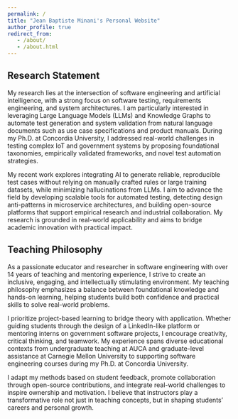 ```yaml
---
permalink: /
title: "Jean Baptiste Minani's Personal Website"
author_profile: true
redirect_from:
   - /about/
   - /about.html
---
```

## Research Statement
My research lies at the intersection of software engineering and artificial intelligence, with a strong focus on software testing, requirements engineering, and system architectures. I am particularly interested in leveraging Large Language Models (LLMs) and Knowledge Graphs to automate test generation and system validation from natural language documents such as use case specifications and product manuals. During my Ph.D. at Concordia University, I addressed real-world challenges in testing complex IoT and government systems by proposing foundational taxonomies, empirically validated frameworks, and novel test automation strategies. 

My recent work explores integrating AI to generate reliable, reproducible test cases without relying on manually crafted rules or large training datasets, while minimizing hallucinations from LLMs. I aim to advance the field by developing scalable tools for automated testing, detecting design anti-patterns in microservice architectures, and building open-source platforms that support empirical research and industrial collaboration. My research is grounded in real-world applicability and aims to bridge academic innovation with practical impact.

## Teaching Philosophy
As a passionate educator and researcher in software engineering with over 14 years of teaching and mentoring experience, I strive to create an inclusive, engaging, and intellectually stimulating environment. My teaching philosophy emphasizes a balance between foundational knowledge and hands-on learning, helping students build both confidence and practical skills to solve real-world problems.

I prioritize project-based learning to bridge theory with application. Whether guiding students through the design of a LinkedIn-like platform or mentoring interns on government software projects, I encourage creativity, critical thinking, and teamwork. My experience spans diverse educational contexts from undergraduate teaching at AUCA and graduate-level assistance at Carnegie Mellon University to supporting software engineering courses during my Ph.D. at Concordia University.

I adapt my methods based on student feedback, promote collaboration through open-source contributions, and integrate real-world challenges to inspire ownership and motivation. I believe that instructors play a transformative role not just in teaching concepts, but in shaping students’ careers and personal growth.
